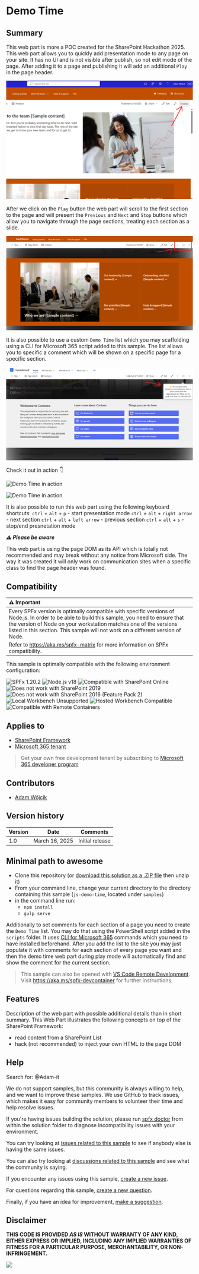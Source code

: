 # Demo Time

## Summary

This web part is more a POC created for the SharePoint Hackathon 2025.
This web part allows you to quickly add presentation mode to any page on your site.
It has no UI and is not visible after publish, so not edit mode of the page. After adding it to a page and publishing it will add an additional `Play` in the page header.

![Demo Time start button](assets/demo-time1.png)

After we click on the `Play` button the web part will scroll to the first section to the page and will present the `Previous` and `Next` and `Stop` buttons which allow you to navigate through the page sections, treating each section as a slide.

![Demo Time controls](assets/demo-time2.png)

It is also possible to use a custom `Demo Time` list which you may scaffolding using a CLI for Microsoft 365 script added to this sample. The list allows you to specific a comment which will be shown on a specific page for a specific section.

![Demo Time with comments](assets/demo-time3.png)

Check it out in action 👇

![Demo Time in action](assets/demo-time-gif1.gif)

![Demo Time in action](assets/demo-time-gif2.gif)

It is also possible to run this web part using the following keyboard shortcuts:
`ctrl` + `alt` + `p` - start presentation mode
`ctrl` + `alt` + `right arrow` - next section
`ctrl` + `alt` + `left arrow` - previous section
`ctrl` + `alt` + `s` - stop/end presnetation mode

***⚠️ Please be aware***

This web part is using the page DOM as its API which is totally not recommended and may break without any notice from Microsoft side. The way it was created it will only work on communication sites when a specific class to find the page header was found.

## Compatibility

| :warning: Important          |
|:---------------------------|
| Every SPFx version is optimally compatible with specific versions of Node.js. In order to be able to build this sample, you need to ensure that the version of Node on your workstation matches one of the versions listed in this section. This sample will not work on a different version of Node.|
|Refer to <https://aka.ms/spfx-matrix> for more information on SPFx compatibility.   |

This sample is optimally compatible with the following environment configuration:

![SPFx 1.20.2](https://img.shields.io/badge/SPFx-1.20.2-green.svg)
![Node.js v18](https://img.shields.io/badge/Node.js-v18-green.svg)
![Compatible with SharePoint Online](https://img.shields.io/badge/SharePoint%20Online-Compatible-green.svg)
![Does not work with SharePoint 2019](https://img.shields.io/badge/SharePoint%20Server%202019-Incompatible-red.svg "SharePoint Server 2019 requires SPFx 1.4.1 or lower")
![Does not work with SharePoint 2016 (Feature Pack 2)](https://img.shields.io/badge/SharePoint%20Server%202016%20(Feature%20Pack%202)-Incompatible-red.svg "SharePoint Server 2016 Feature Pack 2 requires SPFx 1.1")
![Local Workbench Unsupported](https://img.shields.io/badge/Local%20Workbench-Unsupported-red.svg "Local workbench is no longer available as of SPFx 1.13 and above")
![Hosted Workbench Compatible](https://img.shields.io/badge/Hosted%20Workbench-Compatible-green.svg)
![Compatible with Remote Containers](https://img.shields.io/badge/Remote%20Containers-Compatible-green.svg)

## Applies to

* [SharePoint Framework](https://learn.microsoft.com/sharepoint/dev/spfx/sharepoint-framework-overview)
* [Microsoft 365 tenant](https://learn.microsoft.com/sharepoint/dev/spfx/set-up-your-development-environment)

> Get your own free development tenant by subscribing to [Microsoft 365 developer program](https://aka.ms/m365/devprogram)

## Contributors

* [Adam Wójcik](https://github.com/Adam-it)

## Version history

|Version|Date|Comments|
|-------|----|--------|
|1.0|March 16, 2025|Initial release|

## Minimal path to awesome

* Clone this repository (or [download this solution as a .ZIP file](https://pnp.github.io/download-partial/?url=https://github.com/pnp/sp-dev-fx-webparts/tree/main/samples/YOUR-SOLUTION-NAME) then unzip it)
* From your command line, change your current directory to the directory containing this sample (`js-demo-time`, located under `samples`)
* in the command line run:
  * `npm install`
  * `gulp serve`

Additionally to set comments for each section of a page you need to create the `Demo Time` list. You may do that using the PowerShell script added in the `scripts` folder. It uses [CLI for Microsoft 365](https://pnp.github.io/cli-microsoft365/) commands which you need to have installed beforehand.
After you add the list to the site you may just populate it with comments for each section of every page you want and then the demo time web part during play mode will automatically find and show the comment for the current section.

> This sample can also be opened with [VS Code Remote Development](https://code.visualstudio.com/docs/remote/remote-overview). Visit <https://aka.ms/spfx-devcontainer> for further instructions.

## Features

Description of the web part with possible additional details than in short summary.
This Web Part illustrates the following concepts on top of the SharePoint Framework:

* read content from a SharePoint List
* hack (not recommended) to inject your own HTML to the page DOM

## Help

Search for:
@Adam-it

We do not support samples, but this community is always willing to help, and we want to improve these samples. We use GitHub to track issues, which makes it easy for  community members to volunteer their time and help resolve issues.

If you're having issues building the solution, please run [spfx doctor](https://pnp.github.io/cli-microsoft365/cmd/spfx/spfx-doctor/) from within the solution folder to diagnose incompatibility issues with your environment.

You can try looking at [issues related to this sample](https://github.com/pnp/sp-dev-fx-webparts/issues?q=label%3A%22sample%3A%20YOUR-SOLUTION-NAME%22) to see if anybody else is having the same issues.

You can also try looking at [discussions related to this sample](https://github.com/pnp/sp-dev-fx-webparts/discussions?discussions_q=YOUR-SOLUTION-NAME) and see what the community is saying.

If you encounter any issues using this sample, [create a new issue](https://github.com/pnp/sp-dev-fx-webparts/issues/new?assignees=&labels=Needs%3A+Triage+%3Amag%3A%2Ctype%3Abug-suspected%2Csample%3A%20YOUR-SOLUTION-NAME&template=bug-report.yml&sample=YOUR-SOLUTION-NAME&authors=@YOURGITHUBUSERNAME&title=YOUR-SOLUTION-NAME%20-%20).

For questions regarding this sample, [create a new question](https://github.com/pnp/sp-dev-fx-webparts/issues/new?assignees=&labels=Needs%3A+Triage+%3Amag%3A%2Ctype%3Aquestion%2Csample%3A%20YOUR-SOLUTION-NAME&template=question.yml&sample=YOUR-SOLUTION-NAME&authors=@YOURGITHUBUSERNAME&title=YOUR-SOLUTION-NAME%20-%20).

Finally, if you have an idea for improvement, [make a suggestion](https://github.com/pnp/sp-dev-fx-webparts/issues/new?assignees=&labels=Needs%3A+Triage+%3Amag%3A%2Ctype%3Aenhancement%2Csample%3A%20YOUR-SOLUTION-NAME&template=suggestion.yml&sample=YOUR-SOLUTION-NAME&authors=@YOURGITHUBUSERNAME&title=YOUR-SOLUTION-NAME%20-%20).

## Disclaimer

**THIS CODE IS PROVIDED *AS IS* WITHOUT WARRANTY OF ANY KIND, EITHER EXPRESS OR IMPLIED, INCLUDING ANY IMPLIED WARRANTIES OF FITNESS FOR A PARTICULAR PURPOSE, MERCHANTABILITY, OR NON-INFRINGEMENT.**

<img src="https://m365-visitor-stats.azurewebsites.net/sp-dev-fx-webparts/samples/js-demo-time" />